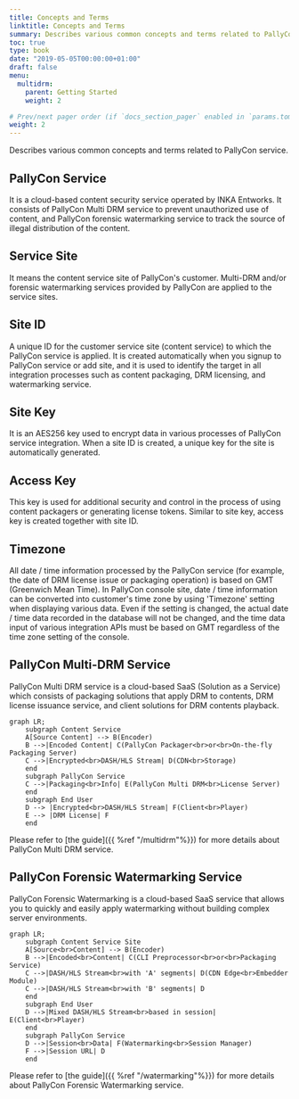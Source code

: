 ```yaml
---
title: Concepts and Terms
linktitle: Concepts and Terms
summary: Describes various common concepts and terms related to PallyCon service.
toc: true
type: book
date: "2019-05-05T00:00:00+01:00"
draft: false
menu:
  multidrm:
    parent: Getting Started
    weight: 2

# Prev/next pager order (if `docs_section_pager` enabled in `params.toml`)
weight: 2
---
```


Describes various common concepts and terms related to PallyCon service.

## PallyCon Service

It is a cloud-based content security service operated by INKA Entworks. It consists of PallyCon Multi DRM service to prevent unauthorized use of content, and PallyCon forensic watermarking service to track the source of illegal distribution of the content.

## Service Site

It means the content service site of PallyCon's customer. Multi-DRM and/or forensic watermarking services provided by PallyCon are applied to the service sites.

## Site ID

A unique ID for the customer service site (content service) to which the PallyCon service is applied. It is created automatically when you signup to PallyCon service or add site, and it is used to identify the target in all integration processes such as content packaging, DRM licensing, and watermarking service.

## Site Key

It is an AES256 key used to encrypt data in various processes of PallyCon service integration. When a site ID is created, a unique key for the site is automatically generated.

## Access Key

This key is used for additional security and control in the process of using content packagers or generating license tokens. Similar to site key, access key is created together with site ID.

## Timezone

All date / time information processed by the PallyCon service (for example, the date of DRM license issue or packaging operation) is based on GMT (Greenwich Mean Time). In PallyCon console site, date / time information can be converted into customer's time zone by using 'Timezone' setting when displaying various data. Even if the setting is changed, the actual date / time data recorded in the database will not be changed, and the time data input of various integration APIs must be based on GMT regardless of the time zone setting of the console.

## PallyCon Multi-DRM Service

PallyCon Multi DRM service is a cloud-based SaaS (Solution as a Service) which consists of packaging solutions that apply DRM to contents, DRM license issuance service, and client solutions for DRM contents playback.

```mermaid
graph LR;
    subgraph Content Service
    A[Source Content] --> B(Encoder)
    B -->|Encoded Content| C(PallyCon Packager<br>or<br>On-the-fly Packaging Server)
    C -->|Encrypted<br>DASH/HLS Stream| D(CDN<br>Storage)
    end
    subgraph PallyCon Service
    C -->|Packaging<br>Info| E(PallyCon Multi DRM<br>License Server)
    end
    subgraph End User
    D --> |Encrypted<br>DASH/HLS Stream| F(Client<br>Player)
    E --> |DRM License| F
    end
```

Please refer to [the guide]({{ %ref "/multidrm"%}}) for more details about PallyCon Multi DRM service.

## PallyCon Forensic Watermarking Service

PallyCon Forensic Watermarking is a cloud-based SaaS service that allows you to quickly and easily apply watermarking without building complex server environments.

```mermaid
graph LR;
    subgraph Content Service Site
    A[Source<br>Content] --> B(Encoder)
    B -->|Encoded<br>Content| C(CLI Preprocessor<br>or<br>Packaging Service)
    C -->|DASH/HLS Stream<br>with 'A' segments| D(CDN Edge<br>Embedder Module)
    C -->|DASH/HLS Stream<br>with 'B' segments| D
    end
    subgraph End User
    D -->|Mixed DASH/HLS Stream<br>based in session| E(Client<br>Player)
    end
    subgraph PallyCon Service
    D -->|Session<br>Data| F(Watermarking<br>Session Manager)
    F -->|Session URL| D
    end
```

Please refer to [the guide]({{ %ref "/watermarking"%}}) for more details about PallyCon Forensic Watermarking service.
